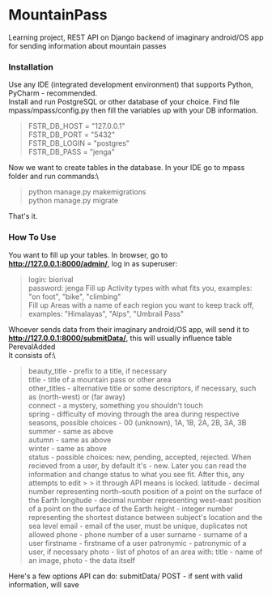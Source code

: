# MountainPass
Learning project, REST API on Django backend of imaginary android/OS app for sending information about mountain passes

### Installation
Use any IDE (integrated development environment) that supports Python, PyCharm - recommended.\
Install and run PostgreSQL or other database of your choice. Find file mpass/mpass/config.py then fill the variables up with your DB information.
> FSTR_DB_HOST = "127.0.0.1"\
> FSTR_DB_PORT = "5432"\
> FSTR_DB_LOGIN = "postgres"\
> FSTR_DB_PASS = "jenga"

Now we want to create tables in the database. In your IDE go to mpass folder and run commands:\
> python manage.py makemigrations\
> python manage.py migrate

That's it.

### How To Use
You want to fill up your tables. In browser, go to **http://127.0.0.1:8000/admin/**, log in as superuser:
> login: biorival\
> password: jenga
Fill up Activity types with what fits you, examples: "on foot", "bike", "climbing"\
Fill up Areas with a name of each region you want to keep track off, examples: "Himalayas", "Alps", "Umbrail Pass"

Whoever sends data from their imaginary android/OS app, will send it to **http://127.0.0.1:8000/submitData/**, this will usually influence table PerevalAdded\
It consists of:\
> beauty_title - prefix to a title, if necessary\
> title - title of a mountain pass or other area\
> other_titles - alternative title or some descriptors, if necessary, such as (north-west) or (far away)\
> connect - a mystery, something you shouldn't touch\
> spring - difficulty of moving through the area during respective seasons, possible choices - 00 (unknown), 1A, 1B, 2A, 2B, 3A, 3B\
> summer - same as above\
> autumn - same as above\
> winter - same as above\
> status - possible choices: new, pending, accepted, rejected. When recieved from a user, by default it's - new. Later you can read the information and change status to what you see fit. After this, any attempts to edit > > it through API means is locked.
> latitude - decimal number representing north–south position of a point on the surface of the Earth
> longitude - decimal number representing west-east position of a point on the surface of the Earth
> height - integer number representing the shortest distance between subject's location and the sea level
> email - email of the user, must be unique, duplicates not allowed
> phone - phone number of a user
> surname - surname of a user
> firstname - firstname of a user
> patronymic - patronymic of a user, if necessary
> photo - list of photos of an area with: title - name of an image, photo - the data itself


Here's a few options API can do:
submitData/ POST - if sent with valid information, will save 

